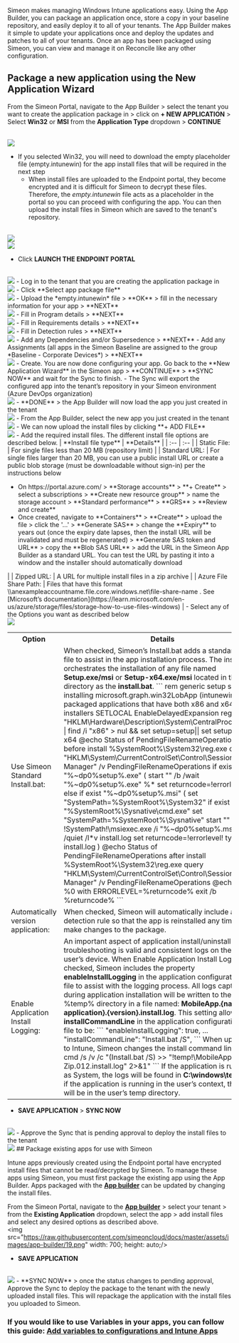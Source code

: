 Simeon makes managing Windows Intune applications easy. Using the App Builder, you can package an application once, store a copy in your baseline repository, and easily deploy it to all of your tenants. The App Builder makes it simple to update your applications once and deploy the updates and patches to all of your tenants. Once an app has been packaged using Simeon, you can view and manage it on Reconcile like any other configuration.

## Package a new application using the New Application Wizard

From the Simeon Portal, navigate to the App Builder > select the tenant you want to create the application package in > click on **+ NEW APPLICATION** > Select **Win32** or **MSI** from the **Application Type** dropdown > **CONTINUE**

<br />
<img src="https://raw.githubusercontent.com/simeoncloud/docs/master/assets/images/app-builder/1.png" width: 700; height: auto;/>

- If you selected Win32, you will need to download the empty placeholder file (empty.intunewin) for the app install files that will be required in the next step
	- When install files are uploaded to the Endpoint portal, they become encrypted and it is difficult for Simeon to decrypt these files. Therefore, the *empty.intunewin* file acts as a placeholder in the portal so you can proceed with configuring the app. You can then upload the install files in Simeon which are saved to the tenant's repository.

<br />
<img src="https://raw.githubusercontent.com/simeoncloud/docs/master/assets/images/app-builder/2.png" width: 338;/>
<br />
<img src="https://raw.githubusercontent.com/simeoncloud/docs/master/assets/images/app-builder/3.png" width: 275;/>

- Click **LAUNCH THE ENDPOINT PORTAL**
<br />
<img src="https://raw.githubusercontent.com/simeoncloud/docs/master/assets/images/app-builder/4.png" width: 338;/>
- Log in to the tenant that you are creating the application package in
<br />
<img src="https://raw.githubusercontent.com/simeoncloud/docs/master/assets/images/app-builder/5.png" width: 700; height: auto;/>
- Click **Select app package file**
<br />
<img src="https://raw.githubusercontent.com/simeoncloud/docs/master/assets/images/app-builder/6.png" width: 700; height: auto;/>
- Upload the *empty.intunewin* file > **OK** > fill in the necessary information for your app > **NEXT**
<br />
<img src="https://raw.githubusercontent.com/simeoncloud/docs/master/assets/images/app-builder/7.png" width: 700; height: auto;/>
- Fill in Program details > **NEXT**
<br />
<img src="https://raw.githubusercontent.com/simeoncloud/docs/master/assets/images/app-builder/8.png" width: 700; height: auto;/>
- Fill in Requirements details > **NEXT**
<br />
<img src="https://raw.githubusercontent.com/simeoncloud/docs/master/assets/images/app-builder/9.png" width: 700; height: auto;/>
- Fill in Detection rules > **NEXT**
<br />
<img src="https://raw.githubusercontent.com/simeoncloud/docs/master/assets/images/app-builder/10.png" width: 700; height: auto;/>
- Add any Dependencies and/or Supersedence > **NEXT**
- Add any Assignments (all apps in the Simeon Baseline are assigned to the group *Baseline - Corporate Devices*) > **NEXT**
<br />
<img src="https://raw.githubusercontent.com/simeoncloud/docs/master/assets/images/app-builder/11.png" width: 700; height: auto;/>
- Create. You are now done configuring your app. Go back to the **New Application Wizard** in the Simeon app > **CONTINUE** > **SYNC NOW** and wait for the Sync to finish.
	- The Sync will export the configured app into the tenant’s repository in your Simeon environment (Azure DevOps organization)
<br />
<img src="https://raw.githubusercontent.com/simeoncloud/docs/master/assets/images/app-builder/12.png" width: 338;/>
- **DONE** > the App Builder will now load the app you just created in the tenant
<br />
<img src="https://raw.githubusercontent.com/simeoncloud/docs/master/assets/images/app-builder/13.png" width: 338;/>
- From the App Builder, select the new app you just created in the tenant
<br />
<img src="https://raw.githubusercontent.com/simeoncloud/docs/master/assets/images/app-builder/14.png" width: 700; height: auto;/>
- We can now upload the install files by clicking **+ ADD FILE**
<br />
<img src="https://raw.githubusercontent.com/simeoncloud/docs/master/assets/images/app-builder/15.png" width: 700; height: auto;/>
- Add the required install files. The different install file options are described below.
| **Install file type** | **Details** |
| :-- | :-- |
| Static File: | For single files less than 20 MB (repository limit) |
| Standard URL: | For single files larger than 20 MB, you can use a public install URL or create a public blob storage (must be downloadable without sign-in) per the instructions below <ul><li>On https://portal.azure.com/  > **Storage accounts** > **+ Create** > select a subscriptions > **Create new resource group** > name the storage account > **Standard performance** > **GRS** > **Review and create** </li><li> Once created, navigate to **Containers** > **Create** > upload the file > click the '...' > **Generate SAS** > change the **Expiry** to years out (once the expiry date lapses, then the install URL will be invalidated and must be regenerated) > **Generate SAS token and URL** > copy the **Blob SAS URL** > add the URL in the Simeon App Builder as a standard URL. You can test the URL by pasting it into a window and the installer should automatically download</li></ul> |
| Zipped URL: | A URL for multiple install files in a zip archive |
| Azure File Share Path: | Files that have this format \\anexampleaccountname.file.core.windows.net\file-share-name . See [Microsoft’s documentation](https://learn.microsoft.com/en-us/azure/storage/files/storage-how-to-use-files-windows) |
- Select any of the Options you want as described below
<br />
<img src="https://raw.githubusercontent.com/simeoncloud/docs/master/assets/images/app-builder/16.png" width: 700; height: auto;/>
<table>
<tr>
<th> Option </th> <th> Details </th>
</tr>
<tr>
<td> Use Simeon Standard Install.bat: </td>
<td>
When checked, Simeon’s Install.bat adds a standard batch file to assist in the app installation process. The install file orchestrates the installation of any file named <b>Setup.exe/msi</b> or <b>Setup-x64.exe/msi</b> located in the same directory as the <b>install.bat</b>.
```
rem generic setup script for installing microsoft.graph.win32LobApp (intunewin) packaged applications that have both x86 and x64 installers
SETLOCAL EnableDelayedExpansion
reg query "HKLM\Hardware\Description\System\CentralProcessor\0" | find /i "x86" > nul && set setup=setup|| set setup=Setup-x64
@echo Status of PendingFileRenameOperations before install
%SystemRoot%\System32\reg.exe query "HKLM\System\CurrentControlSet\Control\Session Manager" /v PendingFileRenameOperations
if exist "%~dp0%setup%.exe" (
	start "" /b /wait "%~dp0%setup%.exe" %*
	set returncode=!errorlevel!
) else if exist "%~dp0%setup%.msi" (
    set "SystemPath=%SystemRoot%\System32"
    if exist "%SystemRoot%\Sysnative\cmd.exe" set "SystemPath=%SystemRoot%\Sysnative"
	start "" /b /wait !SystemPath!\msiexec.exe /i "%~dp0%setup%.msi" %* /quiet /l*v install.log
	set returncode=!errorlevel!
	type install.log
)
@echo Status of PendingFileRenameOperations after install
%SystemRoot%\System32\reg.exe query "HKLM\System\CurrentControlSet\Control\Session Manager" /v PendingFileRenameOperations
@echo Exiting %0 with ERRORLEVEL=%returncode%
exit /b %returncode%
```
</td>
</tr>
<tr>
<td> Automatically version application: </td>
<td>
When checked, Simeon will automatically include a detection rule so that the app is reinstalled any time you make changes to the package.
</td>
</tr>
</tr>
<tr>
<td> Enable Application Install Logging: </td>
<td>
An important aspect of application install/uninstall troubleshooting is valid and consistent logs on the end-user’s device. When Enable Application Install Logging is checked, Simeon includes the property <b>enableInstallLogging</b> in the application configuration .json file to assist with the logging process. All logs captured during application installation will be written to the %temp% directory in a file named: <b>MobileApp.{name of application}.{version}.install.log</b>. This setting allows the <b>installCommandLine</b> in the application configuration .json file to be:
```
"enableInstallLogging": true,
...
"installCommandLine": "Install.bat /S",
```
When uploaded to Intune, Simeon changes the install command line to:
```
cmd /s /v /c "(Install.bat /S) >> "!temp!\MobileApp.7-Zip.012.install.log" 2>&1"
```
If the application is running as System, the logs will be found in <b>C:\windows\temp</b>. Or if the application is running in the user’s context, the logs will be in the user’s temp directory.
</td>
</tr>
</table>

- **SAVE APPLICATION** > **SYNC NOW**
<br />
<img src="https://raw.githubusercontent.com/simeoncloud/docs/master/assets/images/app-builder/17.png" width: 700; height: auto;/>
- Approve the Sync that is pending approval to deploy the install files to the tenant
<br />
<img src="https://raw.githubusercontent.com/simeoncloud/docs/master/assets/images/app-builder/18.png" width: 700; height: auto;/>
## Package existing apps for use with Simeon

Intune apps previously created using the Endpoint portal have encrypted install files that cannot be read/decrypted by Simeon. To manage these apps using Simeon, you must first package the existing app using the App Builder. Apps packaged with the **[App builder](https://app.simeoncloud.com/appbuilder)** can be updated by changing the install files.

From the Simeon Portal, navigate to the **[App builder](https://app.simeoncloud.com/appbuilder)** > select your tenant > from the **Existing Application** dropdown, select the app > add install files and select any desired options as described above.
<br />
<img src="https://raw.githubusercontent.com/simeoncloud/docs/master/assets/images/app-builder/19.png" width: 700; height: auto;/>

- **SAVE APPLICATION**

<br />
<img src="https://raw.githubusercontent.com/simeoncloud/docs/master/assets/images/app-builder/20.png" width: 700; height: auto;/>
- **SYNC NOW** > once the status changes to pending approval, Approve the Sync to deploy the package to the tenant with the newly uploaded install files. This will repackage the application with the install files you uploaded to Simeon.

### If you would like to use Variables in your apps, you can follow this guide:  [Add variables to configurations and Intune Apps](https://simeoncloud.github.io/docs/#/how-to?id=add-variables-to-configurations-and-intune-apps)
